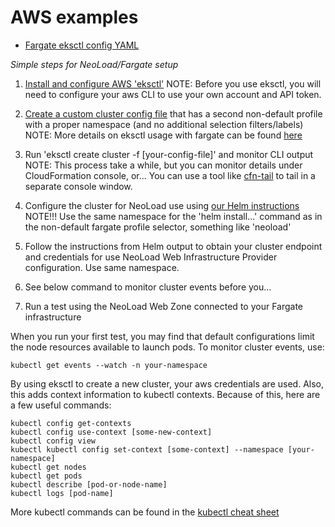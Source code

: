 # AWS examples

- [Fargate eksctl config YAML](fargate-cluster-config.yaml)

*Simple steps for NeoLoad/Fargate setup*

1. [Install and configure AWS 'eksctl'](https://eksctl.io/introduction/installation/)
NOTE: Before you use eksctl, you will need to configure your aws CLI to use your own account and API token.

2. [Create a custom cluster config file](fargate-cluster-config.yaml) that has a second non-default profile with a proper namespace (and no additional selection filters/labels)
NOTE: More details on eksctl usage with fargate can be found [here](https://eksctl.io/usage/fargate/)

3. Run 'eksctl create cluster -f [your-config-file]' and monitor CLI output
    NOTE: This process take a while, but you can monitor details under CloudFormation console, or...
    You can use a tool like [cfn-tail](https://github.com/taimos/cfn-tail) to tail in a separate console window.

4. Configure the cluster for NeoLoad use using [our Helm instructions](https://www.neotys.com/documents/doc/nlweb/latest/en/html/#39459.htm#o39461)
    NOTE!!! Use the same namespace for the 'helm install...' command as in the non-default fargate profile selector, something like 'neoload'

5. Follow the instructions from Helm output to obtain your cluster endpoint and credentials for use NeoLoad Web Infrastructure Provider configuration. Use same namespace.
6. See below command to monitor cluster events before you...
7. Run a test using the NeoLoad Web Zone connected to your Fargate infrastructure

When you run your first test, you may find that default configurations limit the node resources available to launch pods. To monitor cluster events, use:

```kubectl get events --watch -n your-namespace```

By using eksctl to create a new cluster, your aws credentials are used. Also, this adds context information to kubectl contexts. Because of this, here are a few useful commands:

```
kubectl config get-contexts
kubectl config use-context [some-new-context]
kubectl config view
kubectl kubectl config set-context [some-context] --namespace [your-namespace]
kubectl get nodes
kubectl get pods
kubectl describe [pod-or-node-name]
kubectl logs [pod-name]
```

More kubectl commands can be found in the [kubectl cheat sheet](https://kubernetes.io/docs/reference/kubectl/cheatsheet/)
